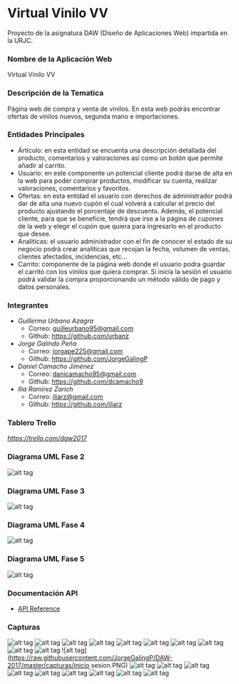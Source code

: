 # Virtual Vinilo VV
Proyecto de la asignatura DAW (Diseño de Aplicaciones Web) impartida en la URJC.

### Nombre de la Aplicación Web
Virtual Vinilo VV

### Descripción de la Tematica
Página web de compra y venta de vinilos. En esta web podrás encontrar ofertas de vinilos nuevos, segunda mano e importaciones.

### Entidades Principales
* Árticulo: en esta entidad se encuenta una descripción detallada del producto, comentarios y valoraciones así como un botón que permite añadir al carrito.
* Usuario: en este componente un potencial cliente podrá darse de alta en la web para poder comprar productos, modificar su cuenta, realizar valoraciones, comentarios y favoritos. 
* Ofertas: en esta entidad el usuario con derechos de administrador podrá dar de alta una nuevo cupón el cual volverá a calcular el precio del producto ajustando el porcentaje de descuento. Además, el potencial cliente, para que se beneficie, tendrá que irse a la página de cupones de la web y elegir el cupón que quiera para ingresarlo en el producto que desee.
* Analiticas: el usuario administrador con el fin de conocer el estado de su negocio podrá crear analiticas que recojan la fecha, volumen de ventas, clientes afectados, incidencias, etc...
* Carrito: componente de la página web donde el usuario podra guardar el carrito con los vinilos que quiera comprar. Si inicia la sesión el usuario podrá validar la compra proporcionando un método válido de pago y datos personales.

### Integrantes
* *Guillermo Urbano Azagra*
  * Correo: guilleurbano95@gmail.com
  * Github: https://github.com/urbanz
* *Jorge Galindo Peña*
  * Correo: jorgape225@gmail.com
  * Github: https://github.com/JorgeGalingP
* *Daniel Camacho Jiménez* 
  * Correo: danicamacho95@gmail.com
  * Github: https://github.com/dcamacho9
* *Ilia Ramírez Zarich*
  * Correo: iliarz@gmail.com
  * Github: https://github.com/iliarz
  
### Tablero Trello
*https://trello.com/daw2017*

### Diagrama UML Fase 2
![alt tag](https://raw.githubusercontent.com/JorgeGalingP/DAW-2017/master/capturas/diagramafase2.png)

### Diagrama UML Fase 3
![alt tag](https://raw.githubusercontent.com/JorgeGalingP/DAW-2017/master/capturas/diagramafase3.png)

### Diagrama UML Fase 4
![alt tag](https://raw.githubusercontent.com/JorgeGalingP/DAW-2017/master/capturas/diagramafase4.png)

### Diagrama UML Fase 5
![alt tag](https://raw.githubusercontent.com/JorgeGalingP/DAW-2017/master/capturas/diagramafase5.png)

### Documentación API
* [API Reference](https://github.com/JorgeGalingP/DAW-2017/blob/master/API.md)

### Capturas
![alt tag](https://raw.githubusercontent.com/JorgeGalingP/DAW-2017/master/capturas/administrador1.png)
![alt tag](https://raw.githubusercontent.com/JorgeGalingP/DAW-2017/master/capturas/administrador2.png)
![alt tag](https://raw.githubusercontent.com/JorgeGalingP/DAW-2017/master/capturas/administrador3.png)
![alt tag](https://raw.githubusercontent.com/JorgeGalingP/DAW-2017/master/capturas/administradorContenido1.png)
![alt tag](https://raw.githubusercontent.com/JorgeGalingP/DAW-2017/master/capturas/administradorContenido2.png)
![alt tag](https://raw.githubusercontent.com/JorgeGalingP/DAW-2017/master/capturas/administradorEstadisticas1.png)
![alt tag](https://raw.githubusercontent.com/JorgeGalingP/DAW-2017/master/capturas/administradorUsuarios.png)
![alt tag](https://raw.githubusercontent.com/JorgeGalingP/DAW-2017/master/capturas/carrito.PNG)
![alt tag](https://raw.githubusercontent.com/JorgeGalingP/DAW-2017/master/capturas/index1.png)
![alt tag](https://raw.githubusercontent.com/JorgeGalingP/DAW-2017/master/capturas/index2.png)
![alt tag](https://raw.githubusercontent.com/JorgeGalingP/DAW-2017/master/capturas/inicio sesion.PNG)
![alt tag](https://raw.githubusercontent.com/JorgeGalingP/DAW-2017/master/capturas/miperfil1.png)
![alt tag](https://raw.githubusercontent.com/JorgeGalingP/DAW-2017/master/capturas/miperfil2.png)
![alt tag](https://raw.githubusercontent.com/JorgeGalingP/DAW-2017/master/capturas/miperfil3.png)
![alt tag](https://raw.githubusercontent.com/JorgeGalingP/DAW-2017/master/capturas/miperfil4.png)
![alt tag](https://raw.githubusercontent.com/JorgeGalingP/DAW-2017/master/capturas/miperfil5.png)
![alt tag](https://raw.githubusercontent.com/JorgeGalingP/DAW-2017/master/capturas/ofertas.png)
![alt tag](https://raw.githubusercontent.com/JorgeGalingP/DAW-2017/master/capturas/registro.PNG)
![alt tag](https://raw.githubusercontent.com/JorgeGalingP/DAW-2017/master/capturas/somos1.PNG)
![alt tag](https://raw.githubusercontent.com/JorgeGalingP/DAW-2017/master/capturas/somos2.PNG)
